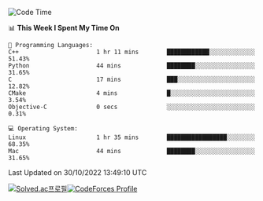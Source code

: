 
<!--START_SECTION:waka-->
![Code Time](http://img.shields.io/badge/Code%20Time-2%2C062%20hrs%2046%20mins-blue)

📊 **This Week I Spent My Time On** 

```text
💬 Programming Languages: 
C++                      1 hr 11 mins        ████████████░░░░░░░░░░░░░   51.43% 
Python                   44 mins             ████████░░░░░░░░░░░░░░░░░   31.65% 
C                        17 mins             ███░░░░░░░░░░░░░░░░░░░░░░   12.82% 
CMake                    4 mins              █░░░░░░░░░░░░░░░░░░░░░░░░   3.54% 
Objective-C              0 secs              ░░░░░░░░░░░░░░░░░░░░░░░░░   0.31%

💻 Operating System: 
Linux                    1 hr 35 mins        █████████████████░░░░░░░░   68.35% 
Mac                      44 mins             ████████░░░░░░░░░░░░░░░░░   31.65%

```


 Last Updated on 30/10/2022 13:49:10 UTC
<!--END_SECTION:waka-->
[![Solved.ac프로필](http://mazassumnida.wtf/api/generate_badge?boj=hckim96)](https://solved.ac/hckim96)[![CodeForces Profile](https://cf.leed.at?id=hckim96)](https://codeforces.com/profile/hckim96)
